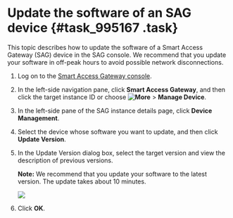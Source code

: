 # Update the software of an SAG device {#task_995167 .task}

This topic describes how to update the software of a Smart Access Gateway \(SAG\) device in the SAG console. We recommend that you update your software in off-peak hours to avoid possible network disconnections.

1.  Log on to the [Smart Access Gateway console](https://smartag.console.aliyun.com).
2.  In the left-side navigation pane, click **Smart Access Gateway**, and then click the target instance ID or choose **![More](http://static-aliyun-doc.oss-cn-hangzhou.aliyuncs.com/assets/img/817045/156571349750940_en-US.png)** \> **Manage Device**.
3.  In the left-side pane of the SAG instance details page, click **Device Management**.
4.  Select the device whose software you want to update, and then click **Update Version**.
5.  In the Update Version dialog box, select the target version and view the description of previous versions. 

    **Note:** We recommend that you update your software to the latest version. The update takes about 10 minutes.

    ![](http://static-aliyun-doc.oss-cn-hangzhou.aliyuncs.com/assets/img/803522/156571349751425_en-US.png)

6.  Click **OK**.

